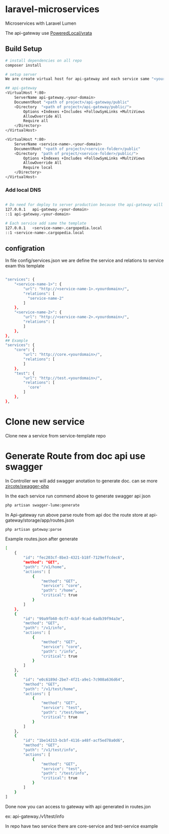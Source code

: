 # laravel-microservices
Microservices with Laravel Lumen

The api-gateway use [PoweredLocal/vrata](https://github.com/PoweredLocal/vrata)

## Build Setup

``` bash
# install dependencies on all repo
composer install

# setup server
We are create virtual host for api-gateway and each service same "<your-domain>" with tempalte

## api-gateway
<VirtualHost *:80>
	ServerName api-gateway.<your-domain>
	DocumentRoot "<path of project>/api-gateway/public"
	<Directory  "<path of project>/api-gateway/public/">
		Options +Indexes +Includes +FollowSymLinks +MultiViews
		AllowOverride All
		Require all
	</Directory>
</VirtualHost>

<VirtualHost *:80>
	ServerName <service-name>.<your-domain>
	DocumentRoot "<path of project>/<service-folder>/public"
	<Directory  "path of project/<service-folder>/public/">
		Options +Indexes +Includes +FollowSymLinks +MultiViews
		AllowOverride All
		Require local
	</Directory>
</VirtualHost>
```
### Add  local DNS

``` bash

# Do need for deploy to server production because the api-gateway will use server domain
127.0.0.1	api-gateway.<your-domain>
::1	api-gateway.<your-domain>

# Each service add same the template
127.0.0.1	<service-name>.cargopedia.local
::1	<service-name>.cargopedia.local
```
## configration
In file config/services.json we are define the service and relations to service exam this template

``` bash

"services": {
    "<service-name-1>": {
        "url": "http://<service-name-1>.<yourdomain>/",
        "relations": [
          "service-name-2"
        ]
    },
    "<service-name-2>": {
        "url": "http://<service-name-2>.<yourdomain>/",
        "relations": [
        ]
    },
},
## Example
"services": {
    "core": {
        "url": "http://core.<yourdomain>/",
        "relations": [
        ]
    },
    "test": {
        "url": "http://test.<yourdomain>/",
        "relations": [
          'core'
        ]
    },
},

```
# Clone new service
Clone new a service from service-template repo

# Generate Route from doc api use swagger

In Controller we will add swagger anotation to generate doc. can se more [zircote/swagger-php](https://github.com/zircote/swagger-php/tree/2.x)

In the each service run commend above to generate swagger api json
``` bash
php artisan swagger-lume:generate

```
In Api-gateway run above parse route from api doc the route store at api-gateway/storage/app/routes.json
``` bash
php artisan gateway:parse
```

Example routes.json after generate

``` bash
[
    {
        "id": "fec203cf-8be3-4321-b18f-7129effcdec6",
        "method": "GET",
        "path": "/v1/home",
        "actions": [
            {
                "method": "GET",
                "service": "core",
                "path": "/home",
                "critical": true
            }
        ]
    },
    {
        "id": "99a9fb60-0cf7-4cbf-9cad-6adb39f94a3e",
        "method": "GET",
        "path": "/v1/info",
        "actions": [
            {
                "method": "GET",
                "service": "core",
                "path": "/info",
                "critical": true
            }
        ]
    },
    {
        "id": "e0c6189d-2be7-4f21-a9e1-7c908a636d64",
        "method": "GET",
        "path": "/v1/test/home",
        "actions": [
            {
                "method": "GET",
                "service": "test",
                "path": "/test/home",
                "critical": true
            }
        ]
    },
    {
        "id": "1be14213-bcbf-4116-a48f-acf5ed78a0d6",
        "method": "GET",
        "path": "/v1/test/info",
        "actions": [
            {
                "method": "GET",
                "service": "test",
                "path": "/test/info",
                "critical": true
            }
        ]
    }
]
```

Done now you can access to gateway with api generated in routes.jon

ex: api-gateway.<your-domain>/v1/test/info
	
In repo have two service there are core-service and test-service example









